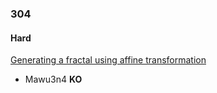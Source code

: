 ### 304


#### Hard

[Generating a fractal using affine transformation](https://www.reddit.com/r/dailyprogrammer/comments/5xaoxb/20170303_challenge_304_hard_generating_a_fractal/)

* Mawu3n4 **KO**
